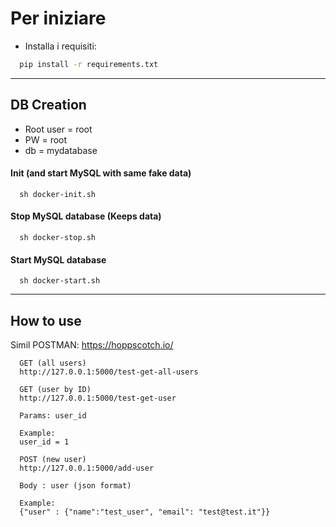 # Per iniziare

- Installa i requisiti:
```bash
  pip install -r requirements.txt
  ```
---

## DB Creation
- Root user = root
- PW = root
- db = mydatabase


#### Init (and start MySQL with same fake data)
```
  sh docker-init.sh
  ```


#### Stop MySQL database (Keeps data)
```
  sh docker-stop.sh
  ```

#### Start MySQL database
```
  sh docker-start.sh
  ```


---
## How to use
Simil POSTMAN:
https://hoppscotch.io/

```
  GET (all users)
  http://127.0.0.1:5000/test-get-all-users
  ```

```
  GET (user by ID)
  http://127.0.0.1:5000/test-get-user
  
  Params: user_id
  
  Example:
  user_id = 1
  ```

```
  POST (new user)
  http://127.0.0.1:5000/add-user
  
  Body : user (json format)
  
  Example:
  {"user" : {"name":"test_user", "email": "test@test.it"}}
  ```
